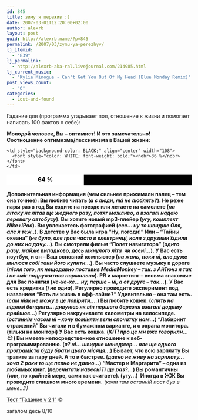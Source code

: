 ```yaml
---
id: 845
title: зиму я пережив :)
date: 2007-03-01T12:20:00+02:00
author: alexrb
layout: post
guid: http://alexrb.name/?p=845
permalink: /2007/03/zymu-ya-perezhyv/
lj_itemid:
  - "839"
lj_permalink:
  - http://alexrb-aka-ral.livejournal.com/214985.html
lj_current_music:
  - "Kylie Minogue - Can't Get You Out Of My Head (Blue Monday Remix)"
post_views_count:
  - "6"
categories:
  - Lost-and-found
---
```

Гадание для <lj user=alexrb\_aka\_ral> (программа угадывает пол, отношение к жизни и помогает написать 100 фактов о себе):

**Молодой человек, Вы &#8211; оптимист! И это замечательно!  
Соотношение оптимизма/пессимизма в Вашей жизни:**

<table style="border: 0px solid BLACK; background-color: BLACK;" cellpadding="1" cellspacing="1" width="300">
  <tr style="border: 1px solid WHITE; background-color: WHITE;">
    <td style="background-color: WHITE;" align="center" width="192">
      <font style="color: BLACK; font-weight: bold;"><nobr>64 %</nobr></font>
    </td>
    
    <td style="background-color: BLACK;" align="center" width="108">
      <font style="color: WHITE; font-weight: bold;"><nobr>36 %</nobr></font>
    </td>
  </tr>
</table>

**Дополнительная информация (чем сильнее прижимали палец &#8211; тем она точнее): Вы любите читать (_а є люди, які не люблять?_). Не реже пары раз в год Вы ездите на поезде или летаете на самолете (_на літаку не літав ще жодного разу, потяг можливо, а взагалі надаю перевагу автобусу_). Вы хотите новый mp3-плейер (_угу, комплект Nike+iPod_). Вы увлекаетесь фотографией (_еее&#8230; ну то швидше Оля, але я теж.._). В детстве у Вас была игра &#8220;Ну, погоди!&#8221; Или &#8211; &#8220;Тайны океана&#8221; (_не було, але грав часто в електричці, коли з друзями їздили до них на дачу&#8230;_). Вы смотрели фильм &#8220;Полет навигатора&#8221; (_однго разу, майже випадково, десь минулого літа&nbsp; чи осені&#8230;_). У Вас есть ноутбук, и он &#8211; Ваш основной компьютер (_на жаль, поки ні, але дуже милюся собі таки його купити&#8230;_). Вы часто слушаете музыку в дороге (_після того, як нещодавно поставив MediaMonkey &#8211; так. з АйТюнз я так і не зміг подружитися нормально_). PR и маркетинг &#8211; весьма знакомые для Вас понятия (_хє-хє-хє&#8230; ну, перше &#8211; ні, а от друге &#8211; так&#8230;_). У Вас есть кредитка (_і не одна_). Регулярно проводите эксперимент под названием &#8220;Есть ли жизнь в офф-лайне?&#8221; Удивительно &#8211; она там есть. (_сам ніяк не можу в це повірити&#8230;._) Вы любите кошек. (_спить на підлозі бандюга&#8230; дивуюсь як він першого березня взагалі додому прийшов&#8230;_) Регулярно накручиваете километры на велосипеде. (_останнім часом ні &#8211; хочу поміняти вєли спочатку нам&#8230;_) &#8220;Лабиринт отражений&#8221; Вы читали и в бумажном варианте, и с экрана монитора. (тільки на моніторі) У Вас есть кошка. (_КІТ! про це ми вже говорили&#8230; 😉_ ) Вы имеете непосредственное отношение к веб-программированию. (_я? ні&#8230; швидше менеджер&#8230; але ще одного програміста буду брати цього місяця&#8230;_) Бывает, что всю зарплату Вы тратите за пару дней. А то и быстрее. (_давно не живу на зарплату&#8230;_ _хоча 2 роки то ще певно не давно&#8230;_) &#8220;Мастер и Маргарита&#8221; &#8211; одна из любимых книг. (_перечитати навесні її ще раз?&#8230;_) Вы романтичны (или, по крайней мере, сами так считаете). (угу&#8230;)&nbsp; Иногда в ЖЖ Вы проводите слишком много времени.** _(коли там останній пост був в мене&#8230;?)_  


[Тест &#8220;Гадание v 2.1&#8221;](http://lj.onas.ru/test/fortune.php) © <lj user=demidov>

загалом десь 8/10